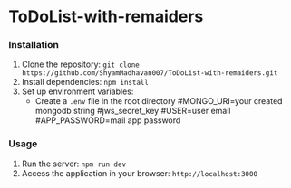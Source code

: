 ﻿# ToDoList-with-remaiders

### Installation

1. Clone the repository: `git clone https://github.com/ShyamMadhavan007/ToDoList-with-remaiders.git`
2. Install dependencies: `npm install`
3. Set up environment variables:
   - Create a `.env` file in the root directory
   #MONGO_URI=your created mongodb string
   #jws_secret_key
   #USER=user email
   #APP_PASSWORD=mail app password

### Usage

1. Run the server: `npm run dev`
2. Access the application in your browser: `http://localhost:3000`
